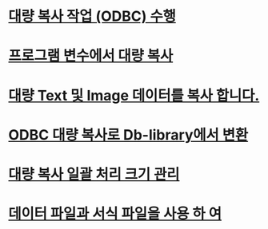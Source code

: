 # [대량 복사 작업 (ODBC) 수행](performing-bulk-copy-operations-odbc.md)
# [프로그램 변수에서 대량 복사](bulk-copying-from-program-variables.md)
# [대량 Text 및 Image 데이터를 복사 합니다.](bulk-copying-text-and-image-data.md)
# [ODBC 대량 복사로 Db-library에서 변환](converting-from-db-library-to-odbc-bulk-copy.md)
# [대량 복사 일괄 처리 크기 관리](managing-bulk-copy-batch-sizes.md)
# [데이터 파일과 서식 파일을 사용 하 여](using-data-files-and-format-files.md)
